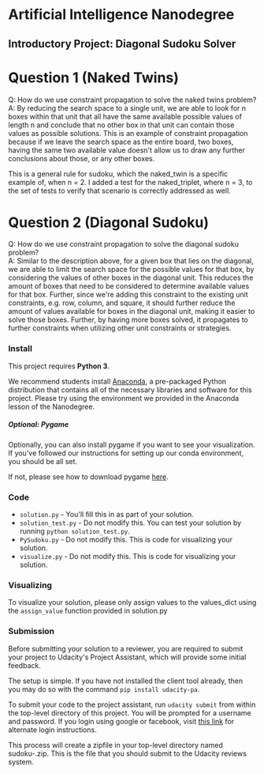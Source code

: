 # Artificial Intelligence Nanodegree
## Introductory Project: Diagonal Sudoku Solver

# Question 1 (Naked Twins)
Q: How do we use constraint propagation to solve the naked twins problem?  
A: By reducing the search space to a single unit, we are able to look for n boxes
   within that unit that all have the same available possible values of length n
   and conclude that no other box in that unit can contain those values as possible
   solutions. This is an example of constraint propagation because if we leave the
   search space as the entire board, two boxes, having the same two available value
   doesn't allow us to draw any further conclusions about those, or any other boxes.

   This is a general rule for sudoku, which the naked_twin is a specific example of,
   when n = 2. I added a test for the naked_triplet, where n = 3, to the set of tests
   to verify that scenario is correctly addressed as well.

# Question 2 (Diagonal Sudoku)
Q: How do we use constraint propagation to solve the diagonal sudoku problem?  
A: Similar to the description above, for a given box that lies on the diagonal,
   we are able to limit the search space for the possible values for that box, by
   considering the values of other boxes in the diagonal unit. This reduces the
   amount of boxes that need to be considered to determine available values for that
   box. Further, since we're adding this constraint to the existing unit constraints, e.g.
   row, column, and square, it should further reduce the amount of values available
   for boxes in the diagonal unit, making it easier to solve those boxes. Further,
   by having more boxes solved, it propagates to further constraints when utilizing
   other unit constraints or strategies.

### Install

This project requires **Python 3**.

We recommend students install [Anaconda](https://www.continuum.io/downloads), a pre-packaged Python distribution that contains all of the necessary libraries and software for this project.
Please try using the environment we provided in the Anaconda lesson of the Nanodegree.

##### Optional: Pygame

Optionally, you can also install pygame if you want to see your visualization. If you've followed our instructions for setting up our conda environment, you should be all set.

If not, please see how to download pygame [here](http://www.pygame.org/download.shtml).

### Code

* `solution.py` - You'll fill this in as part of your solution.
* `solution_test.py` - Do not modify this. You can test your solution by running `python solution_test.py`.
* `PySudoku.py` - Do not modify this. This is code for visualizing your solution.
* `visualize.py` - Do not modify this. This is code for visualizing your solution.

### Visualizing

To visualize your solution, please only assign values to the values_dict using the `assign_value` function provided in solution.py

### Submission
Before submitting your solution to a reviewer, you are required to submit your project to Udacity's Project Assistant, which will provide some initial feedback.  

The setup is simple.  If you have not installed the client tool already, then you may do so with the command `pip install udacity-pa`.  

To submit your code to the project assistant, run `udacity submit` from within the top-level directory of this project.  You will be prompted for a username and password.  If you login using google or facebook, visit [this link](https://project-assistant.udacity.com/auth_tokens/jwt_login) for alternate login instructions.

This process will create a zipfile in your top-level directory named sudoku-<id>.zip.  This is the file that you should submit to the Udacity reviews system.
